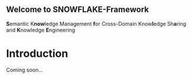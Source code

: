 ## Welcome to SNOWFLAKE-Framework
**S**emantic K**now**ledge Management **f**or Cross-Domain Know**l**edge Sh**a**ring and **K**nowledge **E**ngineering

# Introduction

Coming soon...


